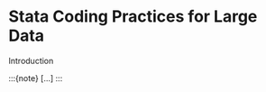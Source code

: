 # Stata Coding Practices for Large Data

Introduction

:::{note}
[...]
:::

<!-- And here is a code block:

```
e = mc^2
```

Check out the content pages bundled with this sample book to see more. -->
